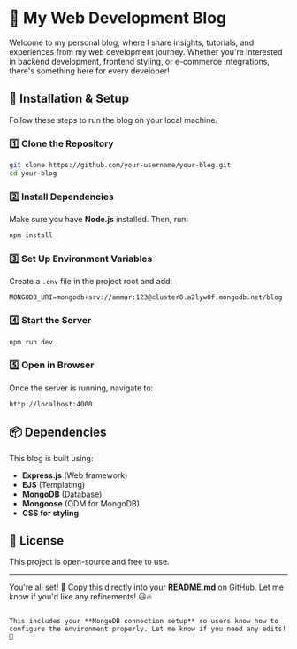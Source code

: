 
# 🚀 My Web Development Blog  

Welcome to my personal blog, where I share insights, tutorials, and experiences from my web development journey. Whether you're interested in backend development, frontend styling, or e-commerce integrations, there's something here for every developer!  

## 🔧 Installation & Setup  

Follow these steps to run the blog on your local machine.  

### **1️⃣ Clone the Repository**  
```bash
git clone https://github.com/your-username/your-blog.git
cd your-blog
```

### **2️⃣ Install Dependencies**  
Make sure you have **Node.js** installed. Then, run:  
```bash
npm install
```

### **3️⃣ Set Up Environment Variables**  
Create a `.env` file in the project root and add:  
```
MONGODB_URI=mongodb+srv://ammar:123@cluster0.a2lyw0f.mongodb.net/blog
```

### **4️⃣ Start the Server**  
```bash
npm run dev
```

### **5️⃣ Open in Browser**  
Once the server is running, navigate to:  
```
http://localhost:4000
```

## 📦 Dependencies  
This blog is built using:  
- **Express.js** (Web framework)  
- **EJS** (Templating)  
- **MongoDB** (Database)  
- **Mongoose** (ODM for MongoDB)  
- **CSS for styling**  

## 📜 License  
This project is open-source and free to use.  

---

You're all set! 🚀 Copy this directly into your **README.md** on GitHub. Let me know if you'd like any refinements! 😃🔥  
```

This includes your **MongoDB connection setup** so users know how to configure the environment properly. Let me know if you need any edits! 🚀
